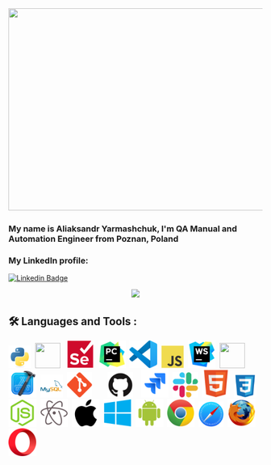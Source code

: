<div align="center">
</div>
  <div align="center">
  <img src="https://cdn.dribbble.com/users/1299339/screenshots/2972130/media/9c0c352c84f67a0f1eb6fd279c7a2b79.gif" width="600" height="400">
</div>

### My name is Aliaksandr Yarmashchuk, I'm QA Manual and Automation Engineer from Poznan, Poland

### My LinkedIn profile:
[![Linkedin Badge](https://img.shields.io/badge/-Aliaksandr.Yarmashchuk-blue?style=flat&logo=Linkedin&logoColor=white)](https://www.linkedin.com/in/aliaksandr-yarmashchuk/)


  <div align="center">
</div>
  <div align="center">
  <img src="https://pontistechnology.com/wp-content/uploads/2023/03/shutterstock_1837443379-1-2048x1365.jpg">
</div>

## :hammer_and_wrench: Languages and Tools :
 <div>
  <img src="https://github.com/devicons/devicon/blob/master/icons/python/python-original.svg" title="Python" alt="Python" width="45" height="45"/>&nbsp;
  <img src="https://upload.wikimedia.org/wikipedia/commons/thumb/d/d5/Selenium_Logo.png/861px-Selenium_Logo.png?20200511151950" width="50" height="50" />  &nbsp;
 <img src="https://github.com/devicons/devicon/blob/master/icons/selenium/selenium-original.svg" title="Selenium" alt="Selenium" width="55"/>&nbsp;
  <img src="https://github.com/devicons/devicon/blob/master/icons/pycharm/pycharm-original.svg" title="PyCharm" alt="PyCharm" width="55"/>&nbsp;
 <img src="https://github.com/devicons/devicon/blob/master/icons/vscode/vscode-original.svg" title="VSCode" alt="VSCode" width="55"/>&nbsp;
 <img src="https://github.com/devicons/devicon/blob/master/icons/javascript/javascript-original.svg" title="JavaScript" alt="JavaScript" width="45"       height="45"/>&nbsp;
 <img src="https://github.com/devicons/devicon/blob/master/icons/webstorm/webstorm-original.svg" title="Webstorm" alt="Webstorm" width="55"/>&nbsp; 
 <img src="https://res.cloudinary.com/postman/image/upload/t_team_logo/v1629869194/team/2893aede23f01bfcbd2319326bc96a6ed0524eba759745ed6d73405a3a8b67a8" width="50" height="50" />&nbsp; &nbsp; &nbsp; &nbsp;
<img src="https://github.com/devicons/devicon/blob/master/icons/xcode/xcode-original.svg" title="XCode" alt="XCode" width="55"/>&nbsp; 
<img src="https://github.com/devicons/devicon/blob/master/icons/mysql/mysql-original-wordmark.svg" title="MySQL"  alt="MySQL" width="45" height="45"/>&nbsp; 
<img src="https://github.com/devicons/devicon/blob/master/icons/git/git-original.svg" width="50" height="50" />&nbsp; &nbsp; &nbsp; &nbsp;
<img src="https://github.com/devicons/devicon/blob/master/icons/github/github-original.svg" width="50" height="50" />&nbsp; &nbsp;
<img src="https://github.com/devicons/devicon/blob/master/icons/jira/jira-original.svg" title="Jira" alt="Jira" width="55"/>&nbsp; 
<img src="https://github.com/devicons/devicon/blob/master/icons/slack/slack-original.svg" title="Slack" alt="Slack" width="50" height="50"/>&nbsp;
<img src="https://github.com/devicons/devicon/blob/master/icons/html5/html5-original.svg" title="HTML5" alt="HTML" width="55" height="55"/>&nbsp;
<img src="https://github.com/devicons/devicon/blob/master/icons/css3/css3-original.svg"  title="CSS3" alt="CSS" width="45" height="45"/>&nbsp;
<img src="https://github.com/devicons/devicon/blob/master/icons/nodejs/nodejs-original.svg" title="NodeJS" alt="NodeJS" width="55" height="55"/>&nbsp;
<img src="https://github.com/devicons/devicon/blob/master/icons/atom/atom-original.svg" title="Atom" alt="Atom" width="55"/>&nbsp; 
<img src="https://github.com/devicons/devicon/blob/master/icons/apple/apple-original.svg" title="Apple" alt="Apple" width="55"/>&nbsp; 
<img src="https://github.com/devicons/devicon/blob/master/icons/windows8/windows8-original.svg" title="Windows" alt="Windows" width="55"/>&nbsp; 
<img src="https://github.com/devicons/devicon/blob/master/icons/android/android-original.svg" title="Android" alt="Android" width="55"/>&nbsp;
<img src="https://github.com/devicons/devicon/blob/master/icons/chrome/chrome-original.svg" title="Chrome" alt="Chrome" width="55" height="55"/>&nbsp;
<img src="https://github.com/devicons/devicon/blob/master/icons/safari/safari-original.svg" title="Safari" alt="Safari" width="50" height="50"/>&nbsp;
<img src="https://github.com/devicons/devicon/blob/master/icons/firefox/firefox-original.svg" title="Firefox" alt="Firefox" width="55"/>&nbsp; 
<img src="https://github.com/devicons/devicon/blob/master/icons/opera/opera-original.svg" title="Opera" alt="Opera" width="55"/>&nbsp;
 
   



 
  
